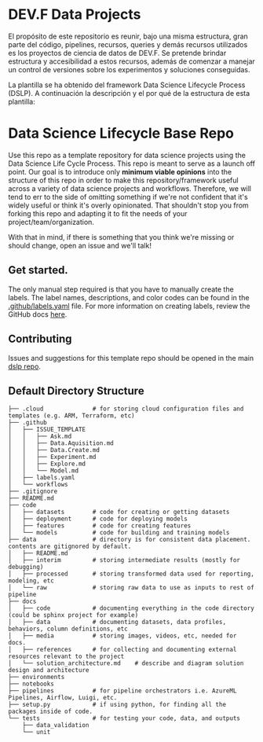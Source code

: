 # DEV.F Data Projects

El propósito de este repositorio es reunir, bajo una misma estructura, gran parte del código, pipelines, recursos, queries y demás recursos utilizados es los proyectos de ciencia de datos de DEV.F. Se pretende brindar estructura y accesibilidad a estos recursos, además de comenzar a manejar un control de versiones sobre los experimentos y soluciones conseguidas.

La plantilla se ha obtenido del framework Data Science Lifecycle Process (DSLP). A continuación la descripción y el por qué de la estructura de esta plantilla:

# Data Science Lifecycle Base Repo

Use this repo as a template repository for data science projects using the Data Science Life Cycle Process. This repo is meant to serve as a launch off point. Our goal is to introduce only **minimum viable opinions** into the structure of this repo in order to make this repository/framework useful across a variety of data science projects and workflows. Therefore, we will tend to err to the side of omitting something if we're not confident that it's widely useful or think it's overly opinionated. That shouldn't stop you from forking this repo and adapting it to fit the needs of your project/team/organization.

With that in mind, if there is something that you think we're missing or should change, open an issue and we'll talk!

## Get started.

The only manual step required is that you have to manually create the labels. The label names, descriptions, and color codes can be found in the [.github/labels.yaml](/.github/labels.yaml) file. For more information on creating labels, review the GitHub docs [here](https://help.github.com/en/github/managing-your-work-on-github/creating-a-label).

## Contributing

Issues and suggestions for this template repo should be opened in the main [dslp repo](https://github.com/MicrosoftDSST/dslp/issues).

## Default Directory Structure

```
├── .cloud              # for storing cloud configuration files and templates (e.g. ARM, Terraform, etc)
├── .github
│   ├── ISSUE_TEMPLATE
│   │   ├── Ask.md
│   │   ├── Data.Aquisition.md
│   │   ├── Data.Create.md
│   │   ├── Experiment.md
│   │   ├── Explore.md
│   │   └── Model.md
│   ├── labels.yaml
│   └── workflows
├── .gitignore
├── README.md
├── code
│   ├── datasets        # code for creating or getting datasets
│   ├── deployment      # code for deploying models
│   ├── features        # code for creating features
│   └── models          # code for building and training models
├── data                # directory is for consistent data placement. contents are gitignored by default.
│   ├── README.md
│   ├── interim         # storing intermediate results (mostly for debugging)
│   ├── processed       # storing transformed data used for reporting, modeling, etc
│   └── raw             # storing raw data to use as inputs to rest of pipeline
├── docs
│   ├── code            # documenting everything in the code directory (could be sphinx project for example)
│   ├── data            # documenting datasets, data profiles, behaviors, column definitions, etc
│   ├── media           # storing images, videos, etc, needed for docs.
│   ├── references      # for collecting and documenting external resources relevant to the project
│   └── solution_architecture.md    # describe and diagram solution design and architecture
├── environments
├── notebooks
├── pipelines           # for pipeline orchestrators i.e. AzureML Pipelines, Airflow, Luigi, etc.
├── setup.py            # if using python, for finding all the packages inside of code.
└── tests               # for testing your code, data, and outputs
    ├── data_validation
    └── unit
```
